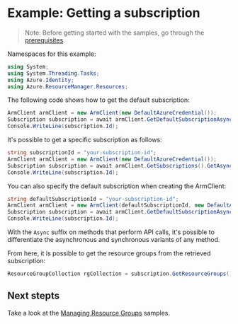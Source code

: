 # Example: Getting a subscription

>Note: Before getting started with the samples, go through the [prerequisites](https://github.com/Azure/azure-sdk-for-net/tree/main/sdk/resourcemanager/Azure.ResourceManager#prerequisites).

Namespaces for this example:
```C# Snippet:Hello_World_Async_Namespaces
using System;
using System.Threading.Tasks;
using Azure.Identity;
using Azure.ResourceManager.Resources;
```

The following code shows how to get the default subscription:

```C# Snippet:Hello_World_Async_DefaultSubscription
ArmClient armClient = new ArmClient(new DefaultAzureCredential());
Subscription subscription = await armClient.GetDefaultSubscriptionAsync();
Console.WriteLine(subscription.Id);
```

It's possible to get a specific subscription as follows:

```C# Snippet:Hello_World_Async_SpecificSubscription
string subscriptionId = "your-subscription-id";
ArmClient armClient = new ArmClient(new DefaultAzureCredential());
Subscription subscription = await armClient.GetSubscriptions().GetAsync(subscriptionId);
Console.WriteLine(subscription.Id);
```

You can also specify the default subscription when creating the ArmClient:

```C# Snippet:Hello_World_Async_SpecifyDefaultSubscription
string defaultSubscriptionId = "your-subscription-id";
ArmClient armClient = new ArmClient(defaultSubscriptionId, new DefaultAzureCredential());
Subscription subscription = await armClient.GetDefaultSubscriptionAsync();
Console.WriteLine(subscription.Id);
```

With the `Async` suffix on methods that perform API calls, it's possible to differentiate the asynchronous and synchronous variants of any method.

From here, it is possible to get the resource groups from the retrieved subscription:

```C# Snippet:Hello_World_Async_ResourceGroupCollection
ResourceGroupCollection rgCollection = subscription.GetResourceGroups();
```

## Next stepts
Take a look at the [Managing Resource Groups](https://github.com/Azure/azure-sdk-for-net/blob/main/sdk/resourcemanager/Azure.ResourceManager/samples/Sample2_ManagingResourceGroups.md) samples.
